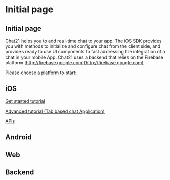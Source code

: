 # Initial page

## Initial page

Chat21 helps you to add real-time chat to your app. The iOS SDK provides you with methods to initialize and configure chat from the client side, and provides ready to use UI components to fast addressing the integration of a chat in your mobile App. Chat21 uses a backend that relies on the Firebase platform [http://firebase.google.com](http://firebase.google.com)

Please choose a platform to start:

## iOS

[Get started tutorial](https://github.com/chat21/chat21-docs/tree/8ab923d159962acfcaf604579422dfbfd81c7689/ios/get-started-tutorial.md)

[Advanced tutorial \(Tab based chat Application\)](https://github.com/chat21/chat21-docs/tree/8ab923d159962acfcaf604579422dfbfd81c7689/chat21-ios-demo/README.md)

[APIs](https://github.com/chat21/chat21-docs/tree/8ab923d159962acfcaf604579422dfbfd81c7689/ios/api/README.md)

## Android

## Web

## Backend

